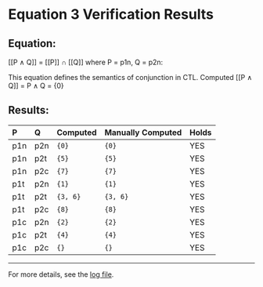 # Equation 3 Verification Results

## Equation:
 [[P ∧ Q]] = [[P]] ∩ [[Q]] where P = p1n, Q = p2n:

   This equation defines the semantics of conjunction in CTL.   Computed [[P ∧ Q]] = P ∧ Q = {0} 

## Results:

| P | Q | Computed | Manually Computed | Holds |
|:---|:---|:---------|:-----------------|:------|
| p1n | p2n | `{0}` | `{0}` | YES |
| p1n | p2t | `{5}` | `{5}` | YES |
| p1n | p2c | `{7}` | `{7}` | YES |
| p1t | p2n | `{1}` | `{1}` | YES |
| p1t | p2t | `{3, 6}` | `{3, 6}` | YES |
| p1t | p2c | `{8}` | `{8}` | YES |
| p1c | p2n | `{2}` | `{2}` | YES |
| p1c | p2t | `{4}` | `{4}` | YES |
| p1c | p2c | `{}` | `{}` | YES |

---

For more details, see the [log file](../log/Equation3.log).
